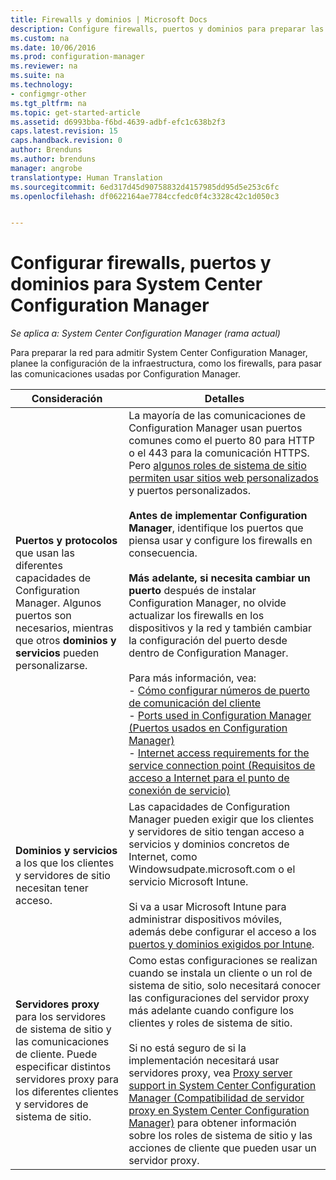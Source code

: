 ```yaml
---
title: Firewalls y dominios | Microsoft Docs
description: Configure firewalls, puertos y dominios para preparar las comunicaciones de System Center Configuration Manager.
ms.custom: na
ms.date: 10/06/2016
ms.prod: configuration-manager
ms.reviewer: na
ms.suite: na
ms.technology:
- configmgr-other
ms.tgt_pltfrm: na
ms.topic: get-started-article
ms.assetid: d6993bba-f6bd-4639-adbf-efc1c638b2f3
caps.latest.revision: 15
caps.handback.revision: 0
author: Brenduns
ms.author: brenduns
manager: angrobe
translationtype: Human Translation
ms.sourcegitcommit: 6ed317d45d90758832d4157985dd95d5e253c6fc
ms.openlocfilehash: df0622164ae7784ccfedc0f4c3328c42c1d050c3


---
```

# <a name="configure-firewalls-ports-and-domains-for-system-center-configuration-manager"></a>Configurar firewalls, puertos y dominios para System Center Configuration Manager

*Se aplica a: System Center Configuration Manager (rama actual)*

Para preparar la red para admitir System Center Configuration Manager, planee la configuración de la infraestructura, como los firewalls, para pasar las comunicaciones usadas por Configuration Manager.  

|Consideración|Detalles|  
|-------------------|-------------|  
|**Puertos y protocolos** que usan las diferentes capacidades de Configuration Manager. Algunos puertos son necesarios, mientras que otros **dominios y servicios** pueden personalizarse.|La mayoría de las comunicaciones de Configuration Manager usan puertos comunes como el puerto 80 para HTTP o el 443 para la comunicación HTTPS. Pero [algunos roles de sistema de sitio permiten usar sitios web personalizados](/sccm/core/plan-design/network/websites-for-site-system-servers) y puertos personalizados.<br /><br /> **Antes de implementar Configuration Manager**, identifique los puertos que piensa usar y configure los firewalls en consecuencia.<br /><br /> **Más adelante, si necesita cambiar un puerto** después de instalar Configuration Manager, no olvide actualizar los firewalls en los dispositivos y la red y también cambiar la configuración del puerto desde dentro de Configuration Manager.<br /><br /> Para más información, vea: </br>- [Cómo configurar números de puerto de comunicación del cliente](../../../core/clients/deploy/configure-client-communication-ports.md) </br>- [Ports used in Configuration Manager (Puertos usados en Configuration Manager)](../../../core/plan-design/hierarchy/ports.md) </br>- [Internet access requirements for the service connection point (Requisitos de acceso a Internet para el punto de conexión de servicio)](/sccm/core/servers/deploy/configure/about-the-service-connection-point#bkmk_urls)|  
|**Dominios y servicios** a los que los clientes y servidores de sitio necesitan tener acceso.|Las capacidades de Configuration Manager pueden exigir que los clientes y servidores de sitio tengan acceso a servicios y dominios concretos de Internet, como Windowsudpate.microsoft.com o el servicio Microsoft Intune.<br /><br /> Si va a usar Microsoft Intune para administrar dispositivos móviles, además debe configurar el acceso a los [puertos y dominios exigidos por Intune](https://docs.microsoft.com/en-us/intune/get-started/network-infrastructure-requirements-for-microsoft-intune).|  
|**Servidores proxy** para los servidores de sistema de sitio y las comunicaciones de cliente. Puede especificar distintos servidores proxy para los diferentes clientes y servidores de sistema de sitio.|Como estas configuraciones se realizan cuando se instala un cliente o un rol de sistema de sitio, solo necesitará conocer las configuraciones del servidor proxy más adelante cuando configure los clientes y roles de sistema de sitio.<br /><br /> Si no está seguro de si la implementación necesitará usar servidores proxy, vea [Proxy server support in System Center Configuration Manager (Compatibilidad de servidor proxy en System Center Configuration Manager)](../../../core/plan-design/network/proxy-server-support.md) para obtener información sobre los roles de sistema de sitio y las acciones de cliente que pueden usar un servidor proxy.|  



<!--HONumber=Dec16_HO3-->


